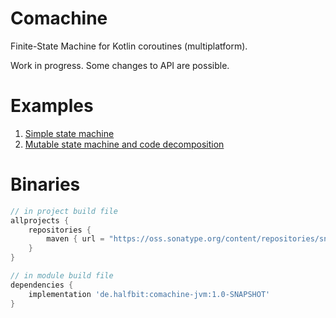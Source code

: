 # Comachine
Finite-State Machine for Kotlin coroutines (multiplatform).

Work in progress. Some changes to API are possible.

# Examples

1. [Simple state machine](https://github.com/beworker/comachine/blob/7913cd58cf05eb015da263a00fa5ccf9671bc7e0/src/commonTest/kotlin/AggregateStatesTest.kt)
2. [Mutable state machine and code decomposition](src/commonTest/kotlin/DelegateCanRegisterWhenNotLoopingTest.kt)

# Binaries
```groovy
// in project build file
allprojects {
    repositories {
        maven { url = "https://oss.sonatype.org/content/repositories/snapshots/" }
    }
}

// in module build file
dependencies {
    implementation 'de.halfbit:comachine-jvm:1.0-SNAPSHOT'
}
```

